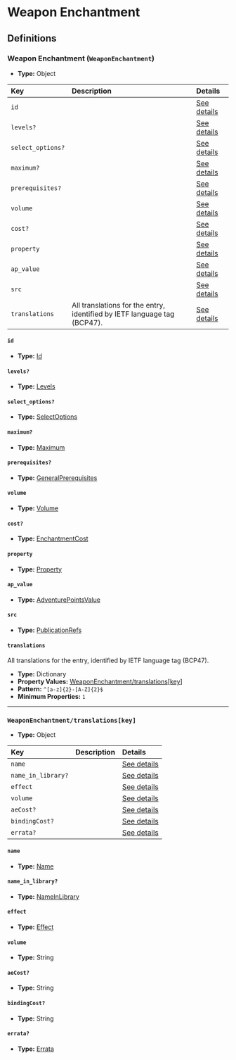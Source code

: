 # Weapon Enchantment

## Definitions

### <a name="WeaponEnchantment"></a> Weapon Enchantment (`WeaponEnchantment`)

- **Type:** Object

Key | Description | Details
:-- | :-- | :--
`id` |  | <a href="#WeaponEnchantment/id">See details</a>
`levels?` |  | <a href="#WeaponEnchantment/levels">See details</a>
`select_options?` |  | <a href="#WeaponEnchantment/select_options">See details</a>
`maximum?` |  | <a href="#WeaponEnchantment/maximum">See details</a>
`prerequisites?` |  | <a href="#WeaponEnchantment/prerequisites">See details</a>
`volume` |  | <a href="#WeaponEnchantment/volume">See details</a>
`cost?` |  | <a href="#WeaponEnchantment/cost">See details</a>
`property` |  | <a href="#WeaponEnchantment/property">See details</a>
`ap_value` |  | <a href="#WeaponEnchantment/ap_value">See details</a>
`src` |  | <a href="#WeaponEnchantment/src">See details</a>
`translations` | All translations for the entry, identified by IETF language tag (BCP47). | <a href="#WeaponEnchantment/translations">See details</a>

#### <a name="WeaponEnchantment/id"></a> `id`

- **Type:** <a href="../_Activatable.md#Id">Id</a>

#### <a name="WeaponEnchantment/levels"></a> `levels?`

- **Type:** <a href="../_Activatable.md#Levels">Levels</a>

#### <a name="WeaponEnchantment/select_options"></a> `select_options?`

- **Type:** <a href="../_Activatable.md#SelectOptions">SelectOptions</a>

#### <a name="WeaponEnchantment/maximum"></a> `maximum?`

- **Type:** <a href="../_Activatable.md#Maximum">Maximum</a>

#### <a name="WeaponEnchantment/prerequisites"></a> `prerequisites?`

- **Type:** <a href="../_Prerequisite.md#GeneralPrerequisites">GeneralPrerequisites</a>

#### <a name="WeaponEnchantment/volume"></a> `volume`

- **Type:** <a href="../_Activatable.md#Volume">Volume</a>

#### <a name="WeaponEnchantment/cost"></a> `cost?`

- **Type:** <a href="../_Activatable.md#EnchantmentCost">EnchantmentCost</a>

#### <a name="WeaponEnchantment/property"></a> `property`

- **Type:** <a href="../_Activatable.md#Property">Property</a>

#### <a name="WeaponEnchantment/ap_value"></a> `ap_value`

- **Type:** <a href="../_Activatable.md#AdventurePointsValue">AdventurePointsValue</a>

#### <a name="WeaponEnchantment/src"></a> `src`

- **Type:** <a href="../source/_PublicationRef.md#PublicationRefs">PublicationRefs</a>

#### <a name="WeaponEnchantment/translations"></a> `translations`

All translations for the entry, identified by IETF language tag (BCP47).

- **Type:** Dictionary
- **Property Values:** <a href="#WeaponEnchantment/translations[key]">WeaponEnchantment/translations[key]</a>
- **Pattern:** `^[a-z]{2}-[A-Z]{2}$`
- **Minimum Properties:** `1`

---

### <a name="WeaponEnchantment/translations[key]"></a> `WeaponEnchantment/translations[key]`

- **Type:** Object

Key | Description | Details
:-- | :-- | :--
`name` |  | <a href="#WeaponEnchantment/translations[key]/name">See details</a>
`name_in_library?` |  | <a href="#WeaponEnchantment/translations[key]/name_in_library">See details</a>
`effect` |  | <a href="#WeaponEnchantment/translations[key]/effect">See details</a>
`volume` |  | <a href="#WeaponEnchantment/translations[key]/volume">See details</a>
`aeCost?` |  | <a href="#WeaponEnchantment/translations[key]/aeCost">See details</a>
`bindingCost?` |  | <a href="#WeaponEnchantment/translations[key]/bindingCost">See details</a>
`errata?` |  | <a href="#WeaponEnchantment/translations[key]/errata">See details</a>

#### <a name="WeaponEnchantment/translations[key]/name"></a> `name`

- **Type:** <a href="../_Activatable.md#Name">Name</a>

#### <a name="WeaponEnchantment/translations[key]/name_in_library"></a> `name_in_library?`

- **Type:** <a href="../_Activatable.md#NameInLibrary">NameInLibrary</a>

#### <a name="WeaponEnchantment/translations[key]/effect"></a> `effect`

- **Type:** <a href="../_Activatable.md#Effect">Effect</a>

#### <a name="WeaponEnchantment/translations[key]/volume"></a> `volume`

- **Type:** String

#### <a name="WeaponEnchantment/translations[key]/aeCost"></a> `aeCost?`

- **Type:** String

#### <a name="WeaponEnchantment/translations[key]/bindingCost"></a> `bindingCost?`

- **Type:** String

#### <a name="WeaponEnchantment/translations[key]/errata"></a> `errata?`

- **Type:** <a href="../source/_Erratum.md#Errata">Errata</a>
